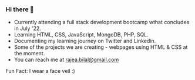 ### Hi there 👋

- Currently attending a full stack development bootcamp wthat concludes in July '22.
- Learning HTML, CSS, JavaScript, MongoDB, PHP, SQL. 
- Documenting my learning journey on Twitter and Linkedin. 
- Some of the projects we are creating - webpages using HTML & CSS at the moment. 
- You can reach me at rajea.bilal@gmail.com

Fun Fact: I wear a face veil :)


<!--
**rajea-bilal/rajea-bilal** is a ✨ _special_ ✨ repository because its `README.md` (this file) appears on your GitHub profile.

Here are some ideas to get you started:

- 🔭 I’m currently working on ...
- 🌱 I’m currently learning ...
- 👯 I’m looking to collaborate on ...
- 🤔 I’m looking for help with ...
- 💬 Ask me about ...
- 📫 How to reach me: ...
- 😄 Pronouns: ...
- ⚡ Fun fact: ...
-->
